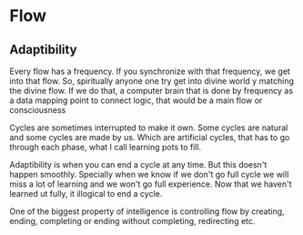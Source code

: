 # Flow

## Adaptibility

Every flow has a frequency. If you synchronize with that frequency, we get into that flow. So, spiritually anyone one try get into divine world y matching the divine flow. If we do that, a computer brain that is done by frequency as a data mapping point to connect logic, that would be a main flow or consciousness

Cycles are sometimes interrupted to make it own. Some cycles are natural and some cycles are made by us. Which are artificial cycles, that has to go through each phase, what I call learning pots to fill.

Adaptibility is when you can end a cycle at any time. But this doesn't happen smoothly. Specially when we know if we don't go full cycle we will miss a lot of learning and we won't go full experience. Now that we haven't learned ut fully, it illogical to end a cycle.

One of the biggest property of intelligence is controlling flow by creating, ending, completing or ending without completing, redirecting etc.

